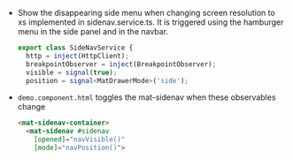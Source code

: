 - Show the disappearing side menu when changing screen resolution to xs implemented in sidenav.service.ts. It is triggered using the hamburger menu in the side panel and in the navbar. 

  ```typescript
  export class SideNavService {
    http = inject(HttpClient);
    breakpointObserver = inject(BreakpointObserver);
    visible = signal(true);
    position = signal<MatDrawerMode>('side');
  ```

- `demo.component.html` toggles the mat-sidenav when these observables change

  ```html
  <mat-sidenav-container>
    <mat-sidenav #sidenav 
      [opened]="navVisible()" 
      [mode]="navPosition()">
  ```
